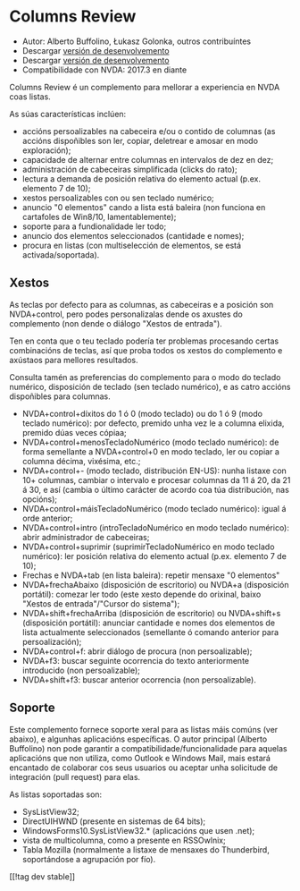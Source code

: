# Columns Review #

* Autor: Alberto Buffolino, Łukasz Golonka, outros contribuíntes
* Descargar [versión de desenvolvemento][stable]
* Descargar [versión de desenvolvemento][dev]
* Compatibilidade con NVDA: 2017.3 en diante

Columns Review é un complemento para mellorar a experiencia en NVDA coas
listas.

As súas características inclúen:

* accións persoalizables na cabeceira e/ou o contido de columnas (as accións
  dispoñibles son ler, copiar, deletrear e amosar en modo exploración);
* capacidade de alternar entre columnas en intervalos de dez en dez;
* administración de cabeceiras simplificada (clicks do rato);
* lectura a demanda de posición relativa do elemento actual (p.ex. elemento
  7 de 10);
* xestos persoalizables con ou sen teclado numérico;
* anuncio "0 elementos" cando a lista está baleira (non funciona en
  cartafoles de Win8/10, lamentablemente);
* soporte para a fundionalidade ler todo;
* anuncio dos elementos seleccionados (cantidade e nomes);
* procura en listas (con multiselección de elementos, se está
  activada/soportada).

## Xestos

As teclas por defecto para as columnas, as cabeceiras e a posición son
NVDA+control, pero podes personalizalas dende os axustes do complemento (non
dende o diálogo "Xestos de entrada").

Ten en conta que o teu teclado podería ter problemas procesando certas
combinacións de teclas, así que proba todos os xestos do complemento e
axústaos para mellores resultados.

Consulta tamén as preferencias do complemento para o modo do teclado
numérico, disposición de teclado (sen teclado numérico), e as catro accións
dispoñibles para columnas.

* NVDA+control+díxitos do 1 ó 0 (modo teclado) ou do 1 ó 9 (modo teclado
  numérico): por defecto, premido unha vez le a columna elixida, premido
  dúas veces cópiaa;
* NVDA+control+menosTecladoNumérico (modo teclado numérico): de forma
  semellante a NVDA+control+0 en modo teclado, ler ou copiar a columna
  décima, vixésima, etc.;
* NVDA+control+- (modo teclado, distribución EN-US): nunha listaxe con 10+
  columnas, cambiar o intervalo e procesar columnas da 11 á 20, da 21 á 30,
  e así (cambia o último carácter de acordo coa túa distribución, nas
  opcións);
* NVDA+control+máisTecladoNumérico (modo teclado numérico): igual á orde
  anterior;
* NVDA+control+intro (introTecladoNumérico en modo teclado numérico): abrir
  administrador de cabeceiras;
* NVDA+control+suprimir (suprimirTecladoNumérico en modo teclado numérico):
  ler posición relativa do elemento actual (p.ex. elemento 7 de 10);
* Frechas e NVDA+tab (en lista baleira): repetir mensaxe "0 elementos"
* NVDA+frechaAbaixo (disposición de escritorio) ou NVDA+a (disposición
  portátil): comezar ler todo (este xesto depende do orixinal, baixo "Xestos
  de entrada"/"Cursor do sistema");
* NVDA+shift+frechaArriba (disposición de escritorio) ou NVDA+shift+s
  (disposición portátil): anunciar cantidade e nomes dos elementos de lista
  actualmente seleccionados (semellante ó comando anterior para
  persoalización);
* NVDA+control+f: abrir diálogo de procura (non persoalizable);
* NVDA+f3: buscar seguinte ocorrencia do texto anteriormente introducido
  (non persoalizable);
* NVDA+shift+f3: buscar anterior ocorrencia (non persoalizable).

## Soporte

Este complemento fornece soporte xeral para as listas máis comúns (ver
abaixo), e algunhas aplicacións específicas. O autor principal (Alberto
Buffolino) non pode garantir a compatibilidade/funcionalidade para aquelas
aplicacións que non utiliza, como Outlook e Windows Mail, mais estará
encantado de colaborar cos seus usuarios ou aceptar unha solicitude de
integración (pull request) para elas.

As listas soportadas son:

* SysListView32;
* DirectUIHWND (presente en sistemas de 64 bits);
* WindowsForms10.SysListView32.* (aplicacións que usen .net);
* vista de multicolumna, como a presente en RSSOwlnix;
* Tabla Mozilla (normalmente a listaxe de mensaxes do Thunderbird,
  soportándose a agrupación por fío).


[[!tag dev stable]]


[stable]: https://www.nvaccess.org/addonStore/legacy?file=columnsReview

[dev]: https://www.nvaccess.org/addonStore/legacy?file=columnsReview-dev
